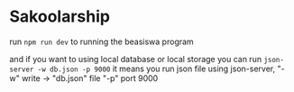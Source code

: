 # Sakoolarship

run `npm run dev` to running the beasiswa program

and if you want to using local database or local storage
you can run `json-server -w db.json -p 9000` it means you run
json file using json-server, "-w" write -> "db.json" file
"-p" port 9000

